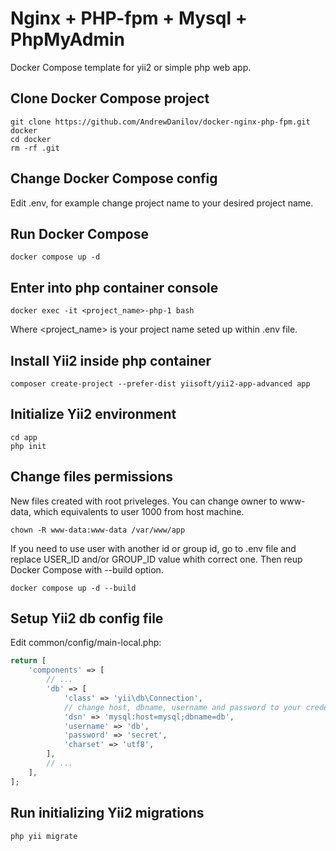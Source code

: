 Nginx + PHP-fpm + Mysql + PhpMyAdmin
====

Docker Compose template for yii2 or simple php web app.

Clone Docker Compose project
----

```
git clone https://github.com/AndrewDanilov/docker-nginx-php-fpm.git docker
cd docker
rm -rf .git
```

Change Docker Compose config
----

Edit .env, for example change project name to your desired project name.

Run Docker Compose
----

```
docker compose up -d
```

Enter into php container console
----

```
docker exec -it <project_name>-php-1 bash
```

Where <project_name> is your project name seted up within .env file.

Install Yii2 inside php container
----

```
composer create-project --prefer-dist yiisoft/yii2-app-advanced app
```

Initialize Yii2 environment
----

```
cd app
php init
```

Change files permissions
----

New files created with root priveleges. You can change owner to www-data, which equivalents to user 1000 from host machine.

```
chown -R www-data:www-data /var/www/app
```

If you need to use user with another id or group id, go to .env file and replace USER_ID and/or GROUP_ID value whith correct one. Then reup Docker Compose with --build option.

```
docker compose up -d --build
```

Setup Yii2 db config file
----
Edit common/config/main-local.php:

```php
return [
    'components' => [
        // ...
        'db' => [
            'class' => 'yii\db\Connection',
            // change host, dbname, username and password to your credentials
            'dsn' => 'mysql:host=mysql;dbname=db',
            'username' => 'db',
            'password' => 'secret',
            'charset' => 'utf8',
        ],
        // ...
    ],
];
```

Run initializing Yii2 migrations
----

```
php yii migrate
```
